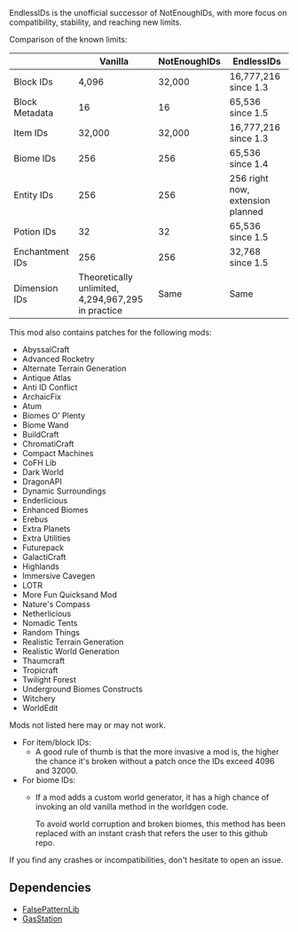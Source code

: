 EndlessIDs is the unofficial successor of NotEnoughIDs, with more focus on compatibility, stability, and reaching
new limits.

Comparison of the known limits:

|                 | Vanilla                                            | NotEnoughIDs | EndlessIDs                       |
|-----------------|----------------------------------------------------|--------------|----------------------------------|
| Block IDs       | 4,096                                              | 32,000       | 16,777,216 since 1.3             |
| Block Metadata  | 16                                                 | 16           | 65,536 since 1.5                 |
| Item  IDs       | 32,000                                             | 32,000       | 16,777,216 since 1.3             |
| Biome IDs       | 256                                                | 256          | 65,536 since 1.4                 |
| Entity IDs      | 256                                                | 256          | 256 right now, extension planned |
| Potion IDs      | 32                                                 | 32           | 65,536 since 1.5                 |
| Enchantment IDs | 256                                                | 256          | 32,768 since 1.5                 |
| Dimension IDs   | Theoretically unlimited, 4,294,967,295 in practice | Same         | Same                             |

This mod also contains patches for the following mods:

- AbyssalCraft
- Advanced Rocketry
- Alternate Terrain Generation
- Antique Atlas
- Anti ID Conflict
- ArchaicFix
- Atum
- Biomes O' Plenty
- Biome Wand
- BuildCraft
- ChromatiCraft
- Compact Machines
- CoFH Lib
- Dark World
- DragonAPI
- Dynamic Surroundings
- Enderlicious
- Enhanced Biomes
- Erebus
- Extra Planets
- Extra Utilities
- Futurepack
- GalactiCraft
- Highlands
- Immersive Cavegen
- LOTR
- More Fun Quicksand Mod
- Nature's Compass
- Netherlicious
- Nomadic Tents
- Random Things
- Realistic Terrain Generation
- Realistic World Generation
- Thaumcraft
- Tropicraft
- Twilight Forest
- Underground Biomes Constructs
- Witchery
- WorldEdit

Mods not listed here may or may not work.

- For item/block IDs:
  - A good rule of thumb is that the more invasive a mod is, the higher the chance
  it's broken without a patch once the IDs exceed 4096 and 32000.
- For biome IDs:
  - If a mod adds a custom world generator, it has a high chance of invoking an old vanilla method in the worldgen code.

    To avoid world corruption and broken biomes, this method has been replaced with an instant crash that refers the 
user to this github repo.

If you find any crashes or incompatibilities, don't hesitate to open an issue.

## Dependencies
- [FalsePatternLib](https://github.com/FalsePattern/FalsePatternLib)
- [GasStation](https://github.com/FalsePattern/GasStation)

